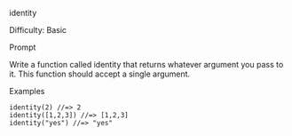 identity

Difficulty: Basic

Prompt

Write a function called identity that returns whatever argument you pass to it. This function should accept a single argument.

Examples

```
identity(2) //=> 2
identity([1,2,3]) //=> [1,2,3]
identity("yes") //=> "yes"
```
